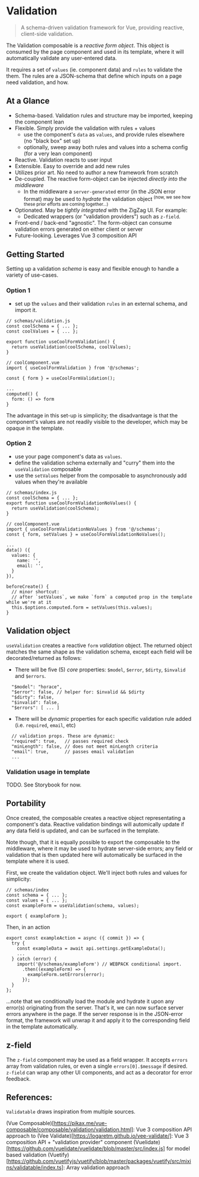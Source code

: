 # Validation

> A schema-driven validation framework for Vue, providing reactive, client-side validation.

The Validation composable is a _reactive form object_. This object is consumed by the page component and used in its template, where it will automatically validate any user-entered data.

It requires a set of `values` (ie. component data) and `rules` to validate the them. The rules are a JSON-schema that define which inputs on a page need validation, and how.

## At a Glance

- Schema-based. Validation rules and structure may be imported, keeping the component lean
- Flexible. Simply provide the validation with rules + values
  - use the component's `data` as `values`, and provide rules elsewhere (no "black box" set up)
  - optionally, sweep away both rules and values into a schema config (for a very lean component)
- Reactive. Validation reacts to user input
- Extensible. Easy to override and add new rules
- Utilizes prior art. No need to author a new framework from scratch
- De-coupled. The reactive form-object can be injected _directly into the middleware_
  - In the middleware a `server-generated` error (in the JSON error format) may be used to _hydrate_ the validation object <sup>(now, we see how these prior efforts are coming together...)</sup>
- Optionated. May be _tightly integrated_ with the ZigZag UI. For example:
  - Dedicated wrappers (or "validation providers") such as `z-field`.
- Front-end / back-end "agnostic". The form-object can consume validation errors generated on either client or server
- Future-looking. Leverages Vue 3 composition API

## Getting Started

Setting up a validation _schema_ is easy and flexible enough to handle a variety of use-cases.

### Option 1

- set up the `values` and their validation `rules` in an external schema, and import it.

```
// schemas/validation.js
const coolSchema = { ... };
const coolValues = { ... };

export function useCoolFormValidation() {
  return useValidation(coolSchema, coolValues);
}
```

```
// coolComponent.vue
import { useCoolFormValidation } from '@/schemas';

const { form } = useCoolFormValidation();

...
computed() {
  form: () => form
}
```

The advantage in this set-up is simplicity; the disadvantage is that the component's values are not readily visible to the developer, which may be opaque in the template.

### Option 2

- use your page component's data as `values`.
- define the validation schema externally and "curry" them into the `useValidation` composable
- use the `setValues` helper from the composable to asynchronously add values when they're available

```
// schemas/index.js
const coolSchema = { ... };
export function useCoolFormValidationNoValues() {
  return useValidation(coolSchema);
}
```

```
// coolComponent.vue
import { useCoolFormValidationNoValues } from '@/schemas';
const { form, setValues } = useCoolFormValidationNoValues();

...
data() ({
  values: {
    name: '',
    email: '',
  }
}),

beforeCreate() {
  // minor shortcut:
  // after `setValues`, we make `form` a computed prop in the template while we're at it
  this.$options.computed.form = setValues(this.values);
}
```



## Validation object

`useValidation` creates a reactive `form` _validation_ object. The returned object matches the same shape as the validation schema, except each field will be decorated/returned as follows:

* There will be five (5) _core_ properties: `$model`, `$error`, `$dirty`, `$invalid` and `$errors`.

```
  "$model": "horace",
  "$error": false, // helper for: $invalid && $dirty
  "$dirty": false,
  "$invalid": false,
  "$errors": [ ... ]
```

* There will be _dynamic_ properties for each specific validation rule added (i.e. `required`, `email`, etc)
```
  // validation props. These are dynamic:
  "required": true,   // passes required check
  "minLength": false, // does not meet minLength criteria
  "email": true,      // passes email validation
  ...
```


### Validation usage in template

TODO. See Storybook for now.


## Portability

Once created, the composable creates a reactive object representating a component's data. Reactive validation bindings will automically update if any data field is updated, and can be surfaced in the template.

Note though, that it is equally possible to export the composable to the middleware, where it may be used to hydrate server-side errors; any field or validation that is then updated here will automatically be surfaced in the template where it is used.

First, we create the validation object. We'll inject both rules and values for simplicity:

```
// schemas/index
const schema = { ... };
const values = { ... };
const exampleForm = useValidation(schema, values);

export { exampleForm };
```

Then, in an action

```
export const exampleAction = async ({ commit }) => {
  try {
    const exampleData = await api.settings.getExampleData();
    ...
  } catch (error) {
    import('@/schemas/exampleForm') // WEBPACK conditional import.
      .then((exampleForm) => {
        exampleForm.setErrors(error);
      });
  }
};
```
...note that we conditionally load the module and hydrate it upon any error(s) originating from the server. That's it, we can now surface server errors anywhere in the page.  If the server response is in the JSON-error format, the framework will unwrap it and apply it to the corresponding field in the template automatically.


## z-field

The `z-field` component may be used as a field wrapper. It accepts `errors` array from validation rules, or even a single `errors[0].$message` if desired. `z-field` can wrap any other UI components, and act as a decorator for error feedback.



## References:

`Validatable` draws inspiration from multiple sources.

(Vue Composable)[https://pikax.me/vue-composable/composable/validation/validation.html]: Vue 3 composition API approach to
(Vee Validate)[https://logaretm.github.io/vee-validate/]: Vue 3 composition API + "validation provider" component
(Vuelidate)[https://github.com/vuelidate/vuelidate/blob/master/src/index.js] for model based validation
(Vuetify)[https://github.com/vuetifyjs/vuetify/blob/master/packages/vuetify/src/mixins/validatable/index.ts]: Array validation approach
